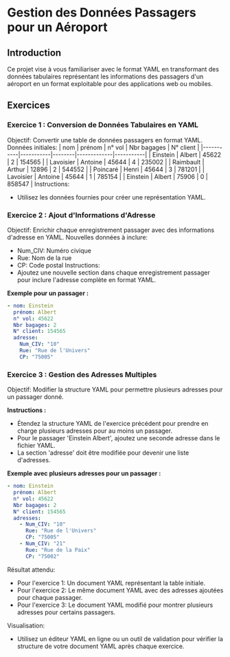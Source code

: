 # Gestion des Données Passagers pour un Aéroport

## Introduction
Ce projet vise à vous familiariser avec le format YAML en transformant des données tabulaires représentant les informations des passagers d'un aéroport en un format exploitable pour des applications web ou mobiles.

## Exercices

### Exercice 1 : Conversion de Données Tabulaires en YAML
Objectif: Convertir une table de données passagers en format YAML.
Données initiales:
  | nom       | prénom    | n° vol | Nbr bagages | N° client |
  |-----------|-----------|--------|-------------|-----------|
  | Einstein  | Albert    | 45622  | 2           | 154565    |
  | Lavoisier | Antoine   | 45644  | 4           | 235002    |
  | Raimbault | Arthur    | 12896  | 2           | 544552    |
  | Poincaré  | Henri     | 45644  | 3           | 781201    |
  | Lavoisier | Antoine   | 45644  | 1           | 785154    |
  | Einstein  | Albert    | 75906  | 0           | 858547    |
Instructions:
  - Utilisez les données fournies pour créer une représentation YAML.

### Exercice 2 : Ajout d'Informations d'Adresse
Objectif: Enrichir chaque enregistrement passager avec des informations d'adresse en YAML.
Nouvelles données à inclure:
  - Num_CIV: Numéro civique
  - Rue: Nom de la rue
  - CP: Code postal
Instructions:
  - Ajoutez une nouvelle section dans chaque enregistrement passager pour inclure l'adresse complète en format YAML.


**Exemple pour un passager :**
```yaml
- nom: Einstein
  prénom: Albert
  n° vol: 45622
  Nbr bagages: 2
  N° client: 154565
  adresse:
    Num_CIV: "10"
    Rue: "Rue de l'Univers"
    CP: "75005"
```


### Exercice 3 : Gestion des Adresses Multiples
Objectif: Modifier la structure YAML pour permettre plusieurs adresses pour un passager donné.

**Instructions :**
- Étendez la structure YAML de l'exercice précédent pour prendre en charge plusieurs adresses pour au moins un passager.
- Pour le passager 'Einstein Albert', ajoutez une seconde adresse dans le fichier YAML.
- La section 'adresse' doit être modifiée pour devenir une liste d'adresses.

**Exemple avec plusieurs adresses pour un passager :**
```yaml
- nom: Einstein
  prénom: Albert
  n° vol: 45622
  Nbr bagages: 2
  N° client: 154565
  adresses:
    - Num_CIV: "10"
      Rue: "Rue de l'Univers"
      CP: "75005"
    - Num_CIV: "21"
      Rue: "Rue de la Paix"
      CP: "75002"
```

Résultat attendu:
  - Pour l'exercice 1: Un document YAML représentant la table initiale.
  - Pour l'exercice 2: Le même document YAML avec des adresses ajoutées pour chaque passager.
  - Pour l'exercice 3: Le document YAML modifié pour montrer plusieurs adresses pour certains passagers.

Visualisation:
  - Utilisez un éditeur YAML en ligne ou un outil de validation pour vérifier la structure de votre document YAML après chaque exercice.
```













